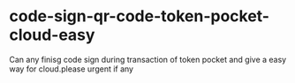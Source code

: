 # code-sign-qr-code-token-pocket-cloud-easy
Can any finisg code sign during transaction of token pocket and give a easy way for cloud.please urgent if any
